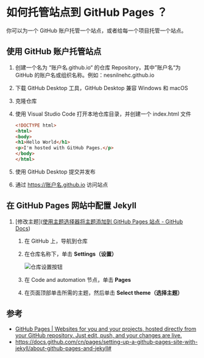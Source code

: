 # 如何托管站点到 GitHub Pages ？

你可以为一个 GitHub 账户托管一个站点，或者给每一个项目托管一个站点。

## 使用 GitHub 账户托管站点

1. 创建一个名为 “账户名.github.io“ 的仓库 Repository，其中”账户名“为 GitHub 的账户名或组织名称。例如：nesnilnehc.github.io

2. 下载 GitHub Desktop 工具，GitHub Desktop 兼容 Windows 和 macOS

3. 克隆仓库

4. 使用 Visual Studio Code 打开本地仓库目录，并创建一个 index.html 文件

   ```html
   <!DOCTYPE html>
   <html>
   <body>
   <h1>Hello World</h1>
   <p>I'm hosted with GitHub Pages.</p>
   </body>
   </html>
   ```

5. 使用 GitHub Desktop 提交并发布

6. 通过 https://账户名.github.io 访问站点

## 在 GitHub Pages 网站中配置 Jekyll

1. [修改主题]([使用主题选择器将主题添加到 GitHub Pages 站点 - GitHub Docs](https://docs.github.com/cn/pages/getting-started-with-github-pages/adding-a-theme-to-your-github-pages-site-with-the-theme-chooser#adding-a-theme-with-the-theme-chooser))

   1. 在 GitHub 上，导航到仓库

   2. 在仓库名称下，单击 **Settings（设置）**

      ![仓库设置按钮](https://docs.github.com/assets/cb-21851/images/help/repository/repo-actions-settings.png)

   3. 在 Code and automation 节点，单击 **Pages**

   4. 在页面顶部单击所需的主题，然后单击 **Select theme（选择主题）**


## 参考

- [GitHub Pages | Websites for you and your projects, hosted directly from your GitHub repository. Just edit, push, and your changes are live.](https://pages.github.com/)
- https://docs.github.com/cn/pages/setting-up-a-github-pages-site-with-jekyll/about-github-pages-and-jekyll#

